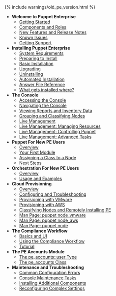 {% include warnings/old_pe_version.html %}


<ul>
  <li><strong>Welcome to Puppet Enterprise</strong>
    <ul>
      <li><a href="./welcome_getting_started.html">Getting Started</a></li>
      <li><a href="./welcome_roles.html">Components and Roles</a></li>
      <li><a href="./welcome_whats_new.html">New Features and Release Notes</a></li>
      <li><a href="./welcome_known_issues.html">Known Issues</a></li>
      <li><a href="./welcome_getting_support.html">Getting Support</a></li>
    </ul>
  </li>
  <li><strong>Installing Puppet Enterprise</strong>
    <ul>
      <li><a href="./install_system_requirements.html">System Requirements</a></li>
      <li><a href="./install_preparing.html">Preparing to Install</a></li>
      <li><a href="./install_basic.html">Basic Installation</a></li>
      <li><a href="./install_upgrading.html">Upgrading</a></li>
      <li><a href="./install_uninstalling.html">Uninstalling</a></li>
      <li><a href="./install_automated.html">Automated Installation</a></li>
      <li><a href="./install_answer_file_reference.html">Answer File Reference</a></li>
      <li><a href="./install_what_and_where.html">What gets installed where?</a></li>
    </ul>
  </li>
  <li><strong>The Console</strong>
    <ul>
      <li><a href="./console_accessing.html">Accessing the Console</a></li>
      <li><a href="./console_navigating.html">Navigating the Console</a></li>
      <li><a href="./console_reports.html">Viewing Reports and Inventory Data</a></li>
      <li><a href="./console_classes_groups.html">Grouping and Classifying Nodes</a></li>
      <li><a href="./console_live.html">Live Management</a></li>
      <li><a href="./console_live_resources.html">Live Management: Managing Resources</a></li>
      <li><a href="./console_live_puppet.html">Live Management: Controlling Puppet</a></li>
      <li><a href="./console_live_advanced.html">Live Management: Advanced Tasks</a></li>
    </ul>
  </li>
  <li><strong>Puppet For New PE Users</strong>
    <ul>
      <li><a href="./puppet_overview.html">Overview</a></li>
      <li><a href="./puppet_first_module.html">Your First Module</a></li>
      <li><a href="./puppet_classifying.html">Assigning a Class to a Node</a></li>
      <li><a href="./puppet_next_steps.html">Next Steps</a></li>
    </ul>
  </li>
  <li><strong>Orchestration For New PE Users</strong>
    <ul>
      <li><a href="./orchestration_overview.html">Overview</a></li>
      <li><a href="./orchestration_usage.html">Usage and Examples</a></li>
    </ul>
  </li>
  <li><strong>Cloud Provisioning</strong>
    <ul>
      <li><a href="./cloudprovisioner_overview.html">Overview</a></li>
      <li><a href="./cloudprovisioner_configuring.html">Configuring and Troubleshooting</a></li>
      <li><a href="./cloudprovisioner_vmware.html">Provisioning with VMware</a></li>
      <li><a href="./cloudprovisioner_aws.html">Provisioning with AWS</a></li>
      <li><a href="./cloudprovisioner_classifying_installing.html">Classifying Nodes and Remotely Installing PE</a></li>
      <li><a href="./cloudprovisioner_man_node_vmware.html">Man Page: puppet node_vmware</a></li>
      <li><a href="./cloudprovisioner_man_node_aws.html">Man Page: puppet node_aws</a></li>
      <li><a href="./cloudprovisioner_man_node.html">Man Page: puppet node</a></li>
    </ul>
  </li>
  <li><strong>The Compliance Workflow</strong>
    <ul>
      <li><a href="./compliance_basics.html">Basics and UI</a></li>
      <li><a href="./compliance_using.html">Using the Compliance Workflow</a></li>
      <li><a href="./compliance_tutorial.html">Tutorial</a></li>
    </ul>
  </li>
  <li><strong>The PE Accounts Module</strong>
    <ul>
      <li><a href="./accounts_user_type.html">The pe_accounts::user Type</a></li>
      <li><a href="./accounts_class.html">The pe_accounts Class</a></li>
    </ul>
  </li>
  <li><strong>Maintenance and Troubleshooting</strong>
    <ul>
      <li><a href="./maint_common_config_errors.html">Common Configuration Errors</a></li>
      <li><a href="./maint_maintaining_console.html">Console Maintenance Tasks</a></li>
      <li><a href="./maint_installing_additional.html">Installing Additional Components</a></li>
      <li><a href="./maint_reconfiguring.html">Reconfiguring Complex Settings</a></li>
    </ul>
  </li>
</ul>
